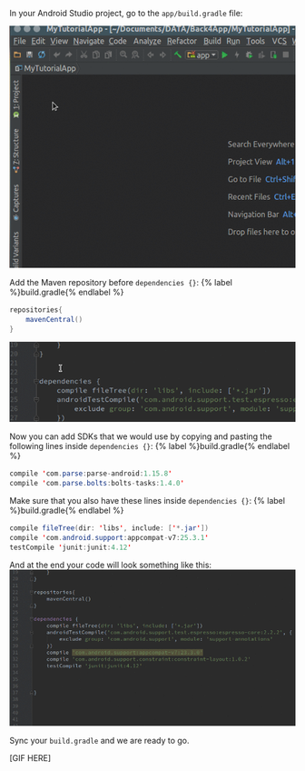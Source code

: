 <!-- Since parse.com won’t update their SDK, we need to download the latest Android SDK from Github. -->

In your Android Studio project, go to the `app/build.gradle` file:

![](/assets/opengradle.gif)

Add the Maven repository before `dependencies {}`:
{% label %}build.gradle{% endlabel %}
```java
repositories{
    mavenCentral()
}
```
![](/assets/addmaven.gif)

Now you can add SDKs that we would use by copying and pasting the following lines inside `dependencies {}`:
  {% label %}build.gradle{% endlabel %}
  ```java
  compile 'com.parse:parse-android:1.15.8'
  compile 'com.parse.bolts:bolts-tasks:1.4.0'
  ```
 Make sure that you also have these lines inside `dependencies {}`:
  {% label %}build.gradle{% endlabel %}
  ```java
  compile fileTree(dir: 'libs', include: ['*.jar'])
  compile 'com.android.support:appcompat-v7:25.3.1'
  testCompile 'junit:junit:4.12'
  ```
And at the end your code will look something like this:
![](/assets/addSDK.gif)

Sync your `build.gradle` and we are ready to go.

[GIF HERE]
